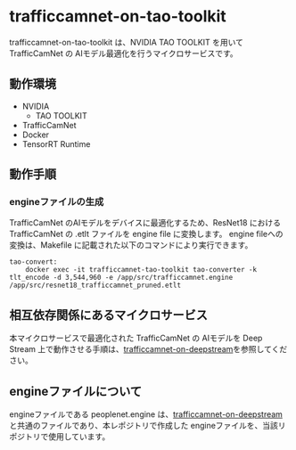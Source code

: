 # trafficcamnet-on-tao-toolkit
trafficcamnet-on-tao-toolkit は、NVIDIA TAO TOOLKIT を用いて TrafficCamNet の AIモデル最適化を行うマイクロサービスです。  

## 動作環境
- NVIDIA 
    - TAO TOOLKIT
- TrafficCamNet
- Docker
- TensorRT Runtime

## 動作手順

### engineファイルの生成
TrafficCamNet のAIモデルをデバイスに最適化するため、ResNet18 における TrafficCamNet の .etlt ファイルを engine file に変換します。
engine fileへの変換は、Makefile に記載された以下のコマンドにより実行できます。

```
tao-convert:
	docker exec -it trafficcamnet-tao-toolkit tao-converter -k tlt_encode -d 3,544,960 -e /app/src/trafficcamnet.engine /app/src/resnet18_trafficcamnet_pruned.etlt 
```

## 相互依存関係にあるマイクロサービス  
本マイクロサービスで最適化された TrafficCamNet の AIモデルを Deep Stream 上で動作させる手順は、[trafficcamnet-on-deepstream](https://github.com/latonaio/trafficcamnet-on-deepstream)を参照してください。  

## engineファイルについて
engineファイルである peoplenet.engine は、[trafficcamnet-on-deepstream](https://github.com/latonaio/trafficcamnet-on-deepstream)と共通のファイルであり、本レポジトリで作成した engineファイルを、当該リポジトリで使用しています。  

